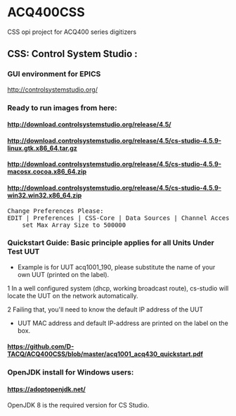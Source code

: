 # ACQ400CSS
CSS opi project for ACQ400 series digitizers

## CSS: Control System Studio : 
### GUI environment for EPICS
http://controlsystemstudio.org/

### Ready to run images from here: 
#### http://download.controlsystemstudio.org/release/4.5/
#### http://download.controlsystemstudio.org/release/4.5/cs-studio-4.5.9-linux.gtk.x86_64.tar.gz
#### http://download.controlsystemstudio.org/release/4.5/cs-studio-4.5.9-macosx.cocoa.x86_64.zip
#### http://download.controlsystemstudio.org/release/4.5/cs-studio-4.5.9-win32.win32.x86_64.zip

<pre>
Change Preferences Please:
EDIT | Preferences | CSS-Core | Data Sources | Channel Access :
    set Max Array Size to 500000
</pre>
### Quickstart Guide: Basic principle applies for all Units Under Test UUT
* Example is for UUT acq1001_190, please substitute the name of your own UUT (printed on the label).

 1 In a well configured system (dhcp, working broadcast route), cs-studio will locate the UUT on the network automatically.
 
 2 Failing that, you'll need to know the default IP address of the UUT
  * UUT MAC address and default IP-address are printed on the label on the box.

#### https://github.com/D-TACQ/ACQ400CSS/blob/master/acq1001_acq430_quickstart.pdf

### OpenJDK install for Windows users:
#### https://adoptopenjdk.net/
OpenJDK 8 is the required version for CS Studio.
